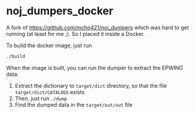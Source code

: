 # noj_dumpers_docker

A fork of https://github.com/mcho421/noj_dumpers which was hard to get running (at least for me ;). So I placed it inside a Docker.

To build the docker image, just run
```bash
./build
```

When the image is built, you can run the dumper to extract the EPWING data:

1. Extract the dictionary to `target/dict` directory, so that the file `target/dict/CATALOGS` exists
2. Then, just run `./dump`
3. Find the dumped data in the `target/out/out` file
